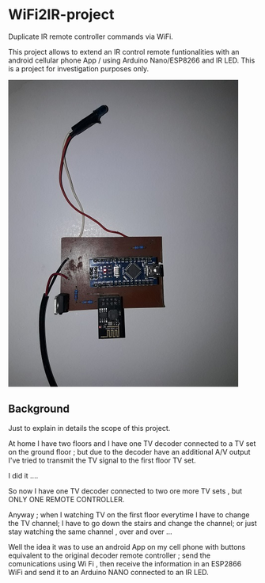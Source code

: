# WiFi2IR-project
Duplicate IR remote controller commands via WiFi. 

This project allows to extend an IR control remote funtionalities with an android cellular phone App / using Arduino Nano/ESP8266 and IR LED.
This is a project for investigation purposes only.


![wificard](Wifi.jpg)

## Background

Just to explain in details the scope of this project.

At home I have two floors and I have one TV decoder connected to a TV set on the ground floor ; but due to the decoder have an additional A/V output I've tried to transmit the TV signal to the first floor TV set.

I did it ....

So now I have one TV decoder connected to two ore more TV sets , but ONLY ONE REMOTE CONTROLLER.

Anyway ; when I watching TV on the first floor everytime I have to change the TV channel; I have to go down the stairs and change the channel; or just stay watching the same channel , over and over ...

Well the idea it was to use an android App on my cell phone with buttons equivalent to the original decoder remote controller ; send the comunications using Wi Fi , then receive the information in an ESP2866 WiFi and send it to an Arduino NANO connected to an IR LED.
